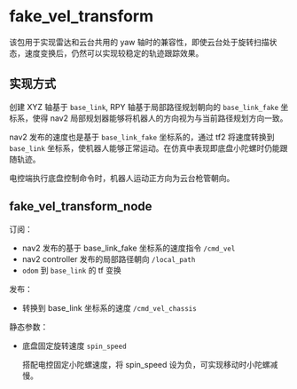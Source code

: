 # fake_vel_transform

该包用于实现雷达和云台共用的 yaw 轴时的兼容性，即使云台处于旋转扫描状态，速度变换后，仍然可以实现较稳定的轨迹跟踪效果。

## 实现方式

创建 XYZ 轴基于 `base_link`, RPY 轴基于局部路径规划朝向的 `base_link_fake` 坐标系，使得 nav2 局部规划器能够将机器人的方向视为与当前路径规划方向一致。

nav2 发布的速度也是基于 `base_link_fake` 坐标系的，通过 tf2 将速度转换到 `base_link` 坐标系，使机器人能够正常运动。在仿真中表现即底盘小陀螺时仍能跟随轨迹。

电控端执行底盘控制命令时，机器人运动正方向为云台枪管朝向。

## fake_vel_transform_node

订阅：

- nav2 发布的基于 base_link_fake 坐标系的速度指令 `/cmd_vel`
- nav2 controller 发布的局部路径朝向 `/local_path`
- `odom` 到 `base_link` 的 tf 变换

发布：

- 转换到 base_link 坐标系的速度 `/cmd_vel_chassis`

静态参数：

- 底盘固定旋转速度 `spin_speed`

  搭配电控固定小陀螺速度，将 spin_speed 设为负，可实现移动时小陀螺减慢。
